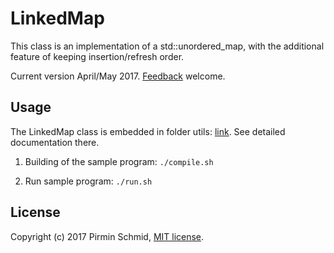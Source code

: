 LinkedMap
=========

This class is an implementation of a std::unordered_map, with the additional feature of keeping insertion/refresh order.

Current version April/May 2017.  [Feedback][feedback] welcome.


Usage
-----

The LinkedMap class is embedded in folder utils: [link][link]. See detailed documentation there.

1) Building of the sample program: ```./compile.sh```

2) Run sample program: ```./run.sh```


License
-------

Copyright (c) 2017 Pirmin Schmid, [MIT license][license].

[link]:src/SampleProgram/utils/LinkedMap.h
[license]:LICENSE
[feedback]:mailto:mailbox@pirmin-schmid.ch?subject=LinkedMap
